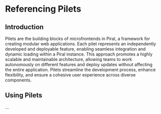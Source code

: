# Referencing Pilets

## Introduction

Pilets are the building blocks of microfrontends in Piral, a framework for creating modular web applications. Each pilet represents an independently developed and deployable feature, enabling seamless integration and dynamic loading within a Piral instance. This approach promotes a highly scalable and maintainable architecture, allowing teams to work autonomously on different features and deploy updates without affecting the entire application. Pilets streamline the development process, enhance flexibility, and ensure a cohesive user experience across diverse components.

## Using Pilets

...

